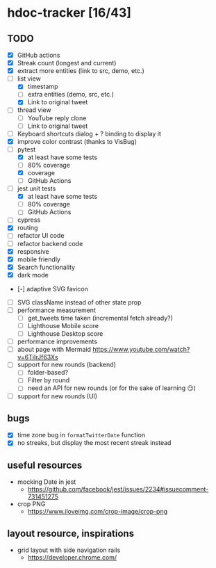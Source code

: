 # hdoc-tracker [16/43]

## TODO

- [x] GitHub actions
- [x] Streak count (longest and current)
- [x] extract more entities (link to src, demo, etc.)
- [ ] list view
  - [x] timestamp
  - [ ] extra entities (demo, src, etc.)
  - [x] Link to original tweet
- [ ] thread view
  - [ ] YouTube reply clone
  - [ ] Link to original tweet
- [ ] Keyboard shortcuts dialog + ? binding to display it
- [x] improve color contrast (thanks to VisBug)
- [ ] pytest
  - [x] at least have some tests
  - [ ] 80% coverage
  - [x] coverage
  - [ ] GitHub Actions
- [ ] jest unit tests
  - [x] at least have some tests
  - [ ] 80% coverage
  - [ ] GitHub Actions
- [ ] cypress
- [x] routing
- [ ] refactor UI code
- [ ] refactor backend code
- [x] responsive
- [x] mobile friendly
- [x] Search functionality
- [x] dark mode
- [-] adaptive SVG favicon
- [ ] SVG className instead of other state prop
- [ ] performance measurement
  - [ ] get_tweets time taken (incremental fetch already?)
  - [ ] Lighthouse Mobile score
  - [ ] Lighthouse Desktop score
- [ ] performance improvements
- [ ] about page with Mermaid https://www.youtube.com/watch?v=6TiIrJf63Xs
- [ ] support for new rounds (backend)
  - [ ] folder-based?
  - [ ] Filter by round
  - [ ] need an API for new rounds (or for the sake of learning 😏)
- [ ] support for new rounds (UI)

## bugs

- [x] time zone bug in `formatTwitterDate` function
- [x] no streaks, but display the most recent streak instead

## useful resources

- mocking Date in jest
  - https://github.com/facebook/jest/issues/2234#issuecomment-731451275
- crop PNG
  - https://www.iloveimg.com/crop-image/crop-png

## layout resource, inspirations

- grid layout with side navigation rails
  - https://developer.chrome.com/
